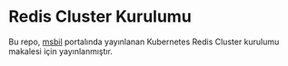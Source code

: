 # Redis Cluster Kurulumu

Bu repo, <a href="https://msbil.net">msbil</a> portalında yayınlanan Kubernetes Redis Cluster kurulumu makalesi için yayınlanmıştır. 
